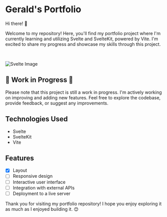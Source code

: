 # Gerald's Portfolio

Hi there! 👋

Welcome to my repository! Here, you'll find my portfolio project where I'm currently learning and utilizing Svelte and SvelteKit, powered by Vite. I'm excited to share my progress and showcase my skills through this project.

<br>

![Svelte Image](https://blog.jakoblind.no/static/7a0fd917ee1f461e91a423558700762f/86389/svelte-logo.png)

## 🚧 Work in Progress 🚧

Please note that this project is still a work in progress. I'm actively working on improving and adding new features. Feel free to explore the codebase, provide feedback, or suggest any improvements.

## Technologies Used

- Svelte
- SvelteKit
- Vite

## Features

- [x] Layout
- [ ] Responsive design
- [ ] Interactive user interface
- [ ] Integration with external APIs
- [ ] Deployment to a live server

Thank you for visiting my portfolio repository! I hope you enjoy exploring it as much as I enjoyed building it. 😊
